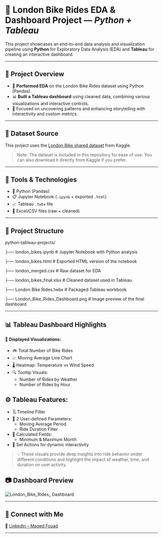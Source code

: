 # 🚢 **London Bike Rides EDA & Dashboard Project — *Python + Tableau***

This project showcases an end-to-end data analysis and visualization pipeline using **Python** for Exploratory Data Analysis (EDA) and **Tableau** for creating an interactive dashboard.

---

## 📌 **Project Overview**

- 🧪 **Performed EDA** on the London Bike Rides dataset using Python (Pandas).
- 📊 **Built a Tableau dashboard** using cleaned data, combining various visualizations and interactive controls.
- 🎯 Focused on uncovering patterns and enhancing storytelling with interactivity and custom metrics.

---

## 📂 **Dataset Source**

This project uses the [London Bike shared dataset](https://www.kaggle.com/datasets/hmavrodiev/london-bike-sharing-dataset) from Kaggle.

> Note: The dataset is included in this repository for ease of use. You can also download it directly from Kaggle if you prefer.

---

## 🧰 **Tools & Technologies**

- 🐍 Python (Pandas)
- 📋 Jupyter Notebook (`.ipynb` + exported `.html`)
- 📈 Tableau  `.twbx`  file
- 📁 Excel/CSV files (raw + cleaned)

---

## 📑 **Project Structure**

python-tableau-projects/

├── london_bikes.ipynb                 # Jupyter Notebook with Python analysis

├── london_bikes.html                   # Exported HTML version of the notebook

├── london_merged.csv                 # Raw dataset for EDA

├── london_bikes_final.xlsx            # Cleaned dataset used in Tableau

├── London Bike Rides.twbx         # Packaged Tableau workbook

├── London_Bike_Rides_Dashboard.png          # Image preview of the final dashboard

---

## 📊 **Tableau Dashboard Highlights**

#### 📌 **Displayed Visualizations:**

- 🚲 Total Number of Bike Rides
- 📈 Moving Average Line Chart
- 🌡️ Heatmap: Temperature vs Wind Speed
- 🔍 Tooltip Visuals:
  - Number of Rides by Weather
  - Number of Rides by Hour

## ⚙️ **Tableau Features:**

- 🗓️ Timeline Filter
- 🔧 2 User-defined Parameters:
  - Moving Average Period
  - Ride Duration Filter
- 🧮 Calculated Fields:
  - Minimum & Maximum Month
- 🔄 Set Actions for dynamic interactivity

> 💡 These visuals provide deep insights into ride behavior under different conditions and highlight the impact of weather, time, and duration on user activity.

## 📷 **Dashboard Preview**

![London_Bike_Rides_ Dashboard](https://github.com/user-attachments/assets/18c68a6f-f1d8-4503-aaaa-4ebcc9221906)


---

## 🤝 **Connect with Me**

🔗 [LinkedIn – Maged Fouad](https://www.linkedin.com/in/mfouadmohamed325/)

---

